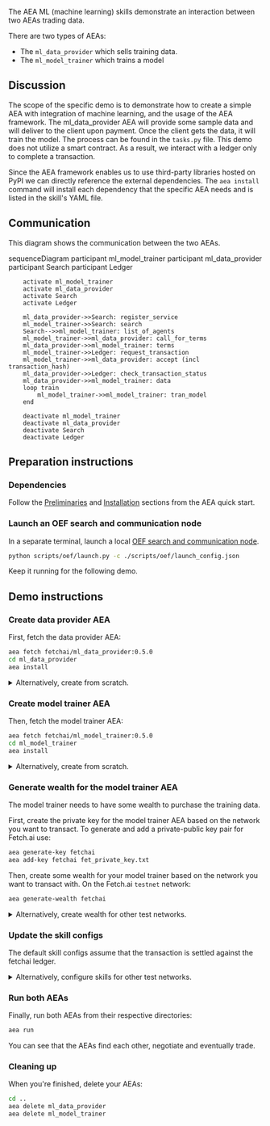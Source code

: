 The AEA ML (machine learning) skills demonstrate an interaction between two AEAs trading data.

There are two types of AEAs:

* The `ml_data_provider` which sells training data.
* The `ml_model_trainer` which trains a model

## Discussion

The scope of the specific demo is to demonstrate how to create a simple AEA with integration of machine learning, and the usage of the AEA framework. The ml_data_provider AEA
will provide some sample data and will deliver to the client upon payment. Once the client gets the data, it will train the model. The process can be found in the `tasks.py` file.
This demo does not utilize a smart contract. As a result, we interact with a ledger only to complete a transaction.

Since the AEA framework enables us to use third-party libraries hosted on PyPI we can directly reference the external dependencies.
The `aea install` command will install each dependency that the specific AEA needs and is listed in the skill's YAML file. 

## Communication

This diagram shows the communication between the two AEAs.

<div class="mermaid">
    sequenceDiagram
        participant ml_model_trainer
        participant ml_data_provider
        participant Search
        participant Ledger
    
        activate ml_model_trainer
        activate ml_data_provider
        activate Search
        activate Ledger
        
        ml_data_provider->>Search: register_service
        ml_model_trainer->>Search: search
        Search-->>ml_model_trainer: list_of_agents
        ml_model_trainer->>ml_data_provider: call_for_terms
        ml_data_provider->>ml_model_trainer: terms
        ml_model_trainer->>Ledger: request_transaction
        ml_model_trainer->>ml_data_provider: accept (incl transaction_hash)
        ml_data_provider->>Ledger: check_transaction_status
        ml_data_provider->>ml_model_trainer: data
        loop train
            ml_model_trainer->>ml_model_trainer: tran_model
        end
        
        deactivate ml_model_trainer
        deactivate ml_data_provider
        deactivate Search
        deactivate Ledger

</div>  

## Preparation instructions

### Dependencies

Follow the <a href="../quickstart/#preliminaries">Preliminaries</a> and <a href="../quickstart/#installation">Installation</a> sections from the AEA quick start.

### Launch an OEF search and communication node

In a separate terminal, launch a local [OEF search and communication node](../oef-ledger).
``` bash
python scripts/oef/launch.py -c ./scripts/oef/launch_config.json
```

Keep it running for the following demo.

## Demo instructions

### Create data provider AEA

First, fetch the data provider AEA:
``` bash
aea fetch fetchai/ml_data_provider:0.5.0
cd ml_data_provider
aea install
```

<details><summary>Alternatively, create from scratch.</summary>
<p>

The following steps create the data provider from scratch:
``` bash
aea create ml_data_provider
cd ml_data_provider
aea add connection fetchai/oef:0.5.0
aea add connection fetchai/ledger_api:0.1.0
aea add skill fetchai/ml_data_provider:0.5.0
aea config set agent.default_connection fetchai/oef:0.5.0
aea install
```

In `ml_data_provider/aea-config.yaml` replace `ledger_apis: {}` with the following based on the network you want to connect. To connect to Fetchai:
``` yaml
ledger_apis:
  fetchai:
    network: testnet
```
and add 
``` yaml
default_routing:
  fetchai/ledger_api:0.1.0: fetchai/ledger_api:0.1.0
```

</p>
</details>

### Create model trainer AEA

Then, fetch the model trainer AEA:
``` bash
aea fetch fetchai/ml_model_trainer:0.5.0
cd ml_model_trainer
aea install
```

<details><summary>Alternatively, create from scratch.</summary>
<p>

The following steps create the model trainer from scratch:
``` bash
aea create ml_model_trainer
cd ml_model_trainer
aea add connection fetchai/oef:0.5.0
aea add connection fetchai/ledger_api:0.1.0
aea add skill fetchai/ml_train:0.5.0
aea config set agent.default_connection fetchai/oef:0.5.0
aea install
```

In `ml_model_trainer/aea-config.yaml` replace `ledger_apis: {}` with the following based on the network you want to connect.

To connect to Fetchai:
``` yaml
ledger_apis:
  fetchai:
    network: testnet
```
and add 
``` yaml
default_routing:
  fetchai/ledger_api:0.1.0: fetchai/ledger_api:0.1.0
```

</p>
</details>

### Generate wealth for the model trainer AEA

The model trainer needs to have some wealth to purchase the training data.

First, create the private key for the model trainer AEA based on the network you want to transact. To generate and add a private-public key pair for Fetch.ai use:
``` bash
aea generate-key fetchai
aea add-key fetchai fet_private_key.txt
```

Then, create some wealth for your model trainer based on the network you want to transact with. On the Fetch.ai `testnet` network:
``` bash
aea generate-wealth fetchai
```

<details><summary>Alternatively, create wealth for other test networks.</summary>
<p>

<strong>Ledger Config:</strong>
<br>

In `ml_model_trainer/aea-config.yaml` and `ml_data_provider/aea-config.yaml` replace `ledger_apis: {}` with the following based on the network you want to connect.

To connect to Ethereum:
``` yaml
ledger_apis:
  ethereum:
    address: https://ropsten.infura.io/v3/f00f7b3ba0e848ddbdc8941c527447fe
    chain_id: 3
    gas_price: 50
```

Alternatively, to connect to Cosmos:
``` yaml
ledger_apis:
  cosmos:
    address: https://rest-agent-land.prod.fetch-ai.com:443
```

<strong>Wealth:</strong>
<br>

To generate and add a private-public key pair for Ethereum use:
``` bash
aea generate-key ethereum
aea add-key ethereum eth_private_key.txt
```

On the Ethereum `ropsten` network.
``` bash
aea generate-wealth ethereum
```

Alternatively, to generate and add a private-public key pair for Cosmos use:
``` bash
aea generate-key cosmos
aea add-key cosmos cosmos_private_key.txt
```

On the Cosmos `testnet` network.
``` bash
aea generate-wealth cosmos
```

</p>
</details>

### Update the skill configs

The default skill configs assume that the transaction is settled against the fetchai ledger.

<details><summary>Alternatively, configure skills for other test networks.</summary>
<p>

<strong>Data provider:</strong>
<br>
Ensure you are in the ml_data_provider project directory.

For ethereum, update the skill config of the data provider via the `aea config get/set` command like so:
``` bash
aea config set vendor.fetchai.skills. ml_data_provider.models.strategy.args.currency_id ETH
aea config set vendor.fetchai.skills.ml_data_provider.models.strategy.args.ledger_id ethereum
```

Or for cosmos, like so:
``` bash
aea config set vendor.fetchai.skills.ml_data_provider.models.strategy.args.currency_id ATOM
aea config set vendor.fetchai.skills.ml_data_provider.models.strategy.args.ledger_id cosmos
```

This updates the ml_data_provider skill config (`ml_data_provider/vendor/fetchai/skills/ml_data_provider/skill.yaml`).


<strong>Model trainer:</strong>
<br>
Ensure you are in the ml_model_trainer project directory.

For ethereum, update the skill config of the ml_model_trainer via the `aea config get/set` command like so:
``` bash
aea config set vendor.fetchai.skills.ml_trainer.models.strategy.args.currency_id ETH
aea config set vendor.fetchai.skills.ml_trainer.models.strategy.args.ledger_id ethereum
```

Or for cosmos, like so:
``` bash
aea config set vendor.fetchai.skills.ml_train.models.strategy.args.currency_id ATOM
aea config set vendor.fetchai.skills.ml_train.models.strategy.args.ledger_id cosmos
```

This updates the ml_nodel_trainer skill config (`ml_model_trainer/vendor/fetchai/skills/ml_train/skill.yaml`).

</p>
</details>

### Run both AEAs

Finally, run both AEAs from their respective directories:
``` bash
aea run
```

You can see that the AEAs find each other, negotiate and eventually trade.

### Cleaning up

When you're finished, delete your AEAs:
``` bash
cd ..
aea delete ml_data_provider
aea delete ml_model_trainer
```

<br />
